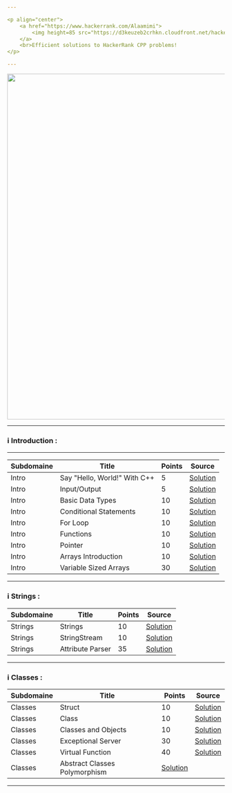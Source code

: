 ```yaml
---

<p align="center">
    <a href="https://www.hackerrank.com/Alaamimi">
        <img height=85 src="https://d3keuzeb2crhkn.cloudfront.net/hackerrank/assets/styleguide/logo_wordmark-f5c5eb61ab0a154c3ed9eda24d0b9e31.svg">
    </a>
    <br>Efficient solutions to HackerRank CPP problems!
</p>

---
```


</p>
<p align ="center">
<img src="https://animated-gif-creator.com/images/01/humor-java-vs-c-el-bruno_57.gif" width="800">
<p/>

---

### :information_source: Introduction :

---

| Subdomaine| Title | Points | Source |
|--- |--- |--- |--- |
| Intro | Say "Hello, World!" With C++ | 5 | [Solution](https://github.com/alaamimi/Cpp_HackerRank/blob/master/Hello_World/Hello_World.cpp)|
| Intro | Input/Output | 5 | [Solution](https://github.com/alaamimi/Cpp_HackerRank/blob/master/Input_Output/input_output.cpp)|
| Intro | Basic Data Types | 10 | [Solution](https://github.com/alaamimi/Cpp_HackerRank/blob/master/Basic_Data_Types/basic_data_types.cpp) |
| Intro | Conditional Statements| 10 | [Solution](https://github.com/alaamimi/Cpp_HackerRank/blob/master/Conditional_Statements/conditional_statements.cpp) |
| Intro | For Loop | 10 | [Solution](https://github.com/alaamimi/Cpp_HackerRank/blob/master/Loops/loops.cpp)|
| Intro | Functions | 10 | [Solution](https://github.com/alaamimi/Cpp_HackerRank/blob/master/Functions/functions.cpp) |
| Intro | Pointer | 10 | [Solution](https://github.com/alaamimi/Cpp_HackerRank/blob/master/Pointers/pointers.cpp) |
| Intro | Arrays Introduction | 10 | [Solution](https://github.com/alaamimi/Cpp_HackerRank/blob/master/Arrays/arrays.cpp) |
| Intro | Variable Sized Arrays | 30 | [Solution](https://github.com/alaamimi/Cpp_HackerRank/blob/master/Variable_Sized_Array/variable_sized_arrays.cpp) |

---

### :information_source: Strings :

| Subdomaine | Title | Points | Source |
|--- |--- |--- |--- |
| Strings | Strings | 10 | [Solution](https://github.com/alaamimi/Cpp_HackerRank/blob/master/Strings/strings.cpp) |
| Strings | StringStream | 10 | [Solution](https://github.com/alaamimi/Cpp_HackerRank/blob/master/String_streams/string_streams.cpp) |
| Strings | Attribute Parser | 35 | [Solution](https://github.com/alaamimi/Cpp_HackerRank/blob/master/Attribute_Parser/attribute_parser.cpp) |

--- 

### :information_source: Classes :

| Subdomaine | Title | Points | Source |
|--- |--- |--- |--- |
| Classes | Struct | 10 | [Solution](https://github.com/alaamimi/Cpp_HackerRank/blob/master/Struct/struct.cpp) |
| Classes | Class  | 10  | [Solution]() |
| Classes | Classes and Objects | 10 | [Solution]() |
| Classes | Exceptional Server | 30 | [Solution]() |
| Classes | Virtual Function | 40 | [Solution]() |
| Classes | Abstract Classes Polymorphism | [Solution]() |

---
